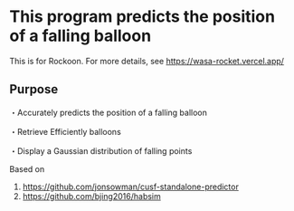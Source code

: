 # This program predicts the position of a falling balloon
This is for Rockoon. For more details, see https://wasa-rocket.vercel.app/

## Purpose
・Accurately predicts the position of a falling balloon

・Retrieve Efficiently balloons

・Display a Gaussian distribution of falling points

Based on
1) https://github.com/jonsowman/cusf-standalone-predictor
2) https://github.com/bjing2016/habsim